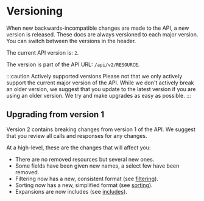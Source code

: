 # Versioning

When new backwards-incompatible changes are made to the API, a new version is released. These docs are always versioned
to each major version. You can switch between the versions in the header.

The current API version is: `2`.

The version is part of the API URL: `/api/v2/RESOURCE`.

:::caution Actively supported versions
Please not that we only actively support the current major version of the API. While we don't actively break an older
version, we suggest that you update to the latest version if you are using an older version. We try and make upgrades as
easy as possible.
:::

## Upgrading from version 1

Version 2 contains breaking changes from version 1 of the API. We suggest that you review all calls and responses for
any changes.

At a high-level, these are the changes that will affect you:

- There are no removed resources but several new ones.
- Some fields have been given new names, a select few have been removed.
- Filtering now has a new, consistent format (see [filtering](customizing/filters.md)).
- Sorting now has a new, simplified format (see [sorting](customizing/filters.md)).
- Expansions are now includes (see [includes](customizing/includes.md)).
